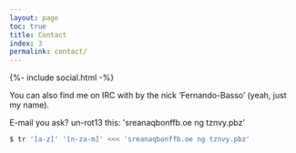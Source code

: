 ```yaml
---
layout: page
toc: true
title: Contact
index: 3
permalink: contact/
---
```


{%- include social.html -%}

You can also find me on IRC with by the nick ‘Fernando-Basso’ (yeah, just my name).

E-mail you ask? un-rot13 this: 'sreanaqbonffb.oe ng tznvy.pbz'

```bash
$ tr '[a-z]' '[n-za-m]' <<< 'sreanaqbonffb.oe ng tznvy.pbz'
```
